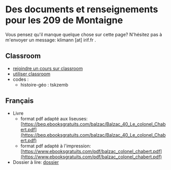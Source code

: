 Des documents et renseignements pour les 209 de Montaigne
=====


Vous pensez qu'il manque quelque chose sur cette page? N'hésitez pas à
m'envoyer un message: klimann [at] irif.fr .

## Classroom

* [rejoindre un cours sur
  classroom](doc/classroom_-_rejoindre_un_coursrejoindre_un_cours_.pdf)
* [utiliser classroom](doc/utiliser_classroom2.pdf)
* codes :
  * histoire-géo : tskzemb

## Français

* Livre
  * format pdf adapté aux liseuses:
    [https://beq.ebooksgratuits.com/balzac/Balzac_40_Le_colonel_Chabert.pdf](https://beq.ebooksgratuits.com/balzac/Balzac_40_Le_colonel_Chabert.pdf)
  * format pdf adapté à l'impression:
    [https://www.ebooksgratuits.com/pdf/balzac_colonel_chabert.pdf](https://www.ebooksgratuits.com/pdf/balzac_colonel_chabert.pdf)
* Dossier à lire: [dossier](doc/2.3_balzac_chabert.pdf)
